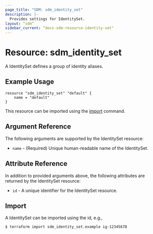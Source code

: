 ```yaml
---
page_title: "SDM: sdm_identity_set"
description: |-
  Provides settings for IdentitySet.
layout: “sdm”
sidebar_current: “docs-sdm-resource-identity-set"
---
```

# Resource: sdm_identity_set

A IdentitySet defines a group of identity aliases.
## Example Usage

```hcl
resource "sdm_identity_set" "default" {
    name = "default"
}
```
This resource can be imported using the [import](https://www.terraform.io/docs/cli/commands/import.html) command.
## Argument Reference
The following arguments are supported by the IdentitySet resource:
* `name` - (Required) Unique human-readable name of the IdentitySet.
## Attribute Reference
In addition to provided arguments above, the following attributes are returned by the IdentitySet resource:
* `id` - A unique identifier for the IdentitySet resource.
## Import
A IdentitySet can be imported using the id, e.g.,

```
$ terraform import sdm_identity_set.example ig-12345678
```
